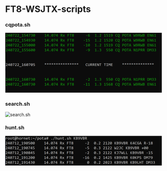 # FT8-WSJTX-scripts

### cqpota.sh

![cqpota.sh](images/cqpota.PNG)

### search.sh

![search.sh](images/search.PNG)

### hunt.sh

![hunt.sh](images/hunt.PNG)
